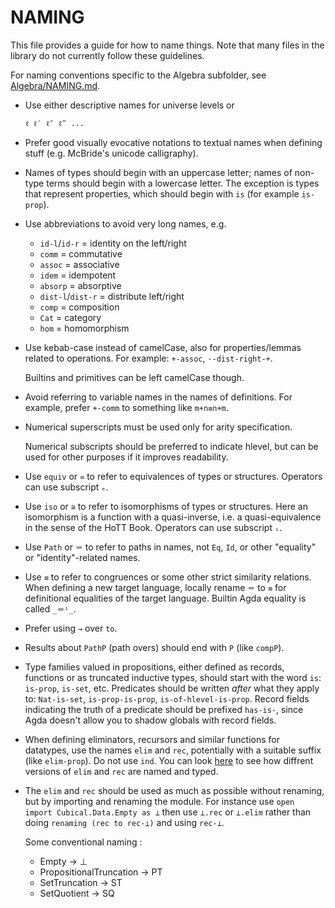 NAMING
======

This file provides a guide for how to name things. Note that many
files in the library do not currently follow these guidelines.

For naming conventions specific to the Algebra subfolder, see
[Algebra/NAMING.md](https://github.com/agda/cubical/blob/master/Cubical/Algebra/NAMING.md).

* Use either descriptive names for universe levels or
  ```
  ℓ ℓ′ ℓ″ ℓ‴ ...
  ```

* Prefer good visually evocative notations to textual names when defining stuff
  (e.g. McBride's unicode calligraphy).

* Names of types should begin with an uppercase letter; names of
  non-type terms should begin with a lowercase letter. The exception
  is types that represent properties, which should begin with `is`
  (for example `is-prop`).

* Use abbreviations to avoid very long names, e.g.
  - `id-l`/`id-r` = identity on the left/right
  - `comm` = commutative
  - `assoc` = associative
  - `idem` = idempotent
  - `absorp` = absorptive
  - `dist-l`/`dist-r` = distribute left/right
  - `comp` = composition
  - `Cat` = category
  - `hom` = homomorphism

* Use kebab-case instead of camelCase, also for properties/lemmas
  related to operations. For example: `+-assoc`, `·-dist-right-+`.

  Builtins and primitives can be left camelCase though.

* Avoid referring to variable names in the names of definitions.
  For example, prefer `+-comm` to something like `m+n≡n+m`.

* Numerical superscripts must be used only for arity specification.

  Numerical subscripts should be preferred to indicate hlevel, but
  can be used for other purposes if it improves readability.

* Use `equiv` or `≃` to refer to equivalences of types or structures.
  Operators can use subscript `ₑ`.

* Use `iso` or `≅` to refer to isomorphisms of types or structures.
  Here an isomorphism is a function with a quasi-inverse, i.e. a
  quasi-equivalence in the sense of the HoTT Book.
  Operators can use subscript `ᵢ`.

* Use `Path` or `＝` to refer to paths in names, not `Eq`, `Id`, or
  other "equality" or "identity"-related names.

* Use `≡` to refer to congruences or some other strict similarity relations.
  When defining a new target language, locally rename `＝` to `≡` for
  definitional equalities of the target language.
  Builtin Agda equality is called `_＝ⁱ_`.

* Prefer using `→` over `to`.

* Results about `PathP` (path overs) should end with `P` (like
  `compP`).

* Type families valued in propositions, either defined as records,
  functions or as truncated inductive types, should start with the word
  `is`: `is-prop`, `is-set`, etc. Predicates should be written _after_
  what they apply to: `Nat-is-set`, `is-prop-is-prop`,
  `is-of-hlevel-is-prop`. Record fields indicating the truth of a predicate
  should be prefixed `has-is-`, since Agda doesn't allow you to shadow
  globals with record fields.

* When defining eliminators, recursors and similar functions for datatypes,
  use the names `elim` and `rec`, potentially with a suitable suffix (like `elim-prop`).
  Do not use `ind`.
  You can look
  [here](https://github.com/cmcmA20/cubical-mini/blob/master/src/Truncation/Propositional/Base.agda)
  to see how diffrent versions of `elim` and `rec` are named and typed.

* The `elim` and `rec` should be used as much as possible without
  renaming, but by importing and renaming the module.
  For instance use `open import Cubical.Data.Empty as ⊥`
  then use `⊥.rec` or `⊥.elim` rather than doing
  `renaming (rec to rec-⊥)` and using `rec-⊥`.

  Some conventional naming :
  - Empty                   -> ⊥
  - PropositionalTruncation -> PT
  - SetTruncation           -> ST
  - SetQuotient             -> SQ
